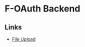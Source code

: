 # F-OAuth Backend

## Links

* [File Upload](https://codevoweb.com/how-to-upload-single-and-multiple-files-in-golang/)
